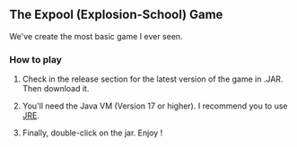 ## The Expool (Explosion-School) Game

We've create the most basic game I ever seen.

### How to play

1. Check in the release section for the latest version of the game in .JAR. Then download it.

2. You'll need the Java VM (Version 17 or higher). I recommend you to use [JRE](https://adoptium.net/temurin/releases/?package=jre).

3. Finally, double-click on the jar. Enjoy !
